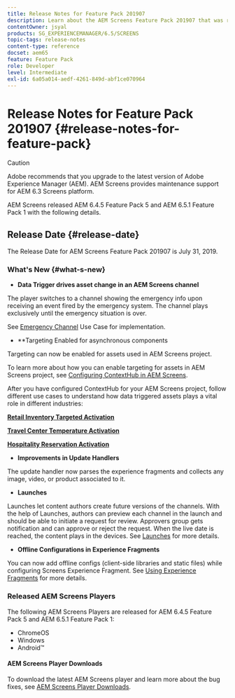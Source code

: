 ```yaml
---
title: Release Notes for Feature Pack 201907
description: Learn about the AEM Screens Feature Pack 201907 that was released on July 31, 2019.
contentOwner: jsyal
products: SG_EXPERIENCEMANAGER/6.5/SCREENS
topic-tags: release-notes
content-type: reference
docset: aem65
feature: Feature Pack
role: Developer
level: Intermediate
exl-id: 6a05a014-aedf-4261-849d-abf1ce070964
---
```

# Release Notes for Feature Pack 201907 {#release-notes-for-feature-pack}

>[!CAUTION]
>
>Adobe recommends that you upgrade to the latest version of Adobe Experience Manager (AEM). AEM Screens provides maintenance support for AEM 6.3 Screens platform.

AEM Screens released AEM 6.4.5 Feature Pack 5 and AEM 6.5.1 Feature Pack 1 with the following details.

## Release Date {#release-date}

The Release Date for AEM Screens Feature Pack 201907 is July 31, 2019.

### What's New {#what-s-new}

* **Data Trigger drives asset change in an AEM Screens channel**

The player switches to a channel showing the emergency info upon receiving an event fired by the emergency system. The channel plays exclusively until the emergency situation is over.

See [Emergency Channel](emergency-channel.md) Use Case for implementation.

* **Targeting Enabled for asynchronous components

Targeting can now be enabled for assets used in AEM Screens project.

To learn more about how you can enable targeting for assets in AEM Screens project, see [Configuring ContextHub in AEM Screens](configuring-context-hub.md).

After you have configured ContextHub for your AEM Screens project, follow different use cases to understand how data triggered assets plays a vital role in different industries:

**[Retail Inventory Targeted Activation](retail-inventory-activation.md)**

**[Travel Center Temperature Activation](local-temperature-activation.md)**

**[Hospitality Reservation Activation](hospitality-reservation-activation.md)**

* **Improvements in Update Handlers**

The update handler now parses the experience fragments and collects any image, video, or product associated to it.

* **Launches**

Launches let content authors create future versions of the channels. With the help of Launches, authors can preview each channel in the launch and should be able to initiate a request for review. Approvers group gets notification and can approve or reject the request. When the live date is reached, the content plays in the devices.
See [Launches](launches.md) for more details.

* **Offline Configurations in Experience Fragments**

You can now add offline configs (client-side libraries and static files) while configuring Screens Experience Fragment. See [Using Experience Fragments](experience-fragments-in-screens.md) for more details.

### Released AEM Screens Players

The following AEM Screens Players are released for AEM 6.4.5 Feature Pack 5 and AEM 6.5.1 Feature Pack 1:

* ChromeOS
* Windows
* Android&trade;

#### AEM Screens Player Downloads

To download the latest AEM Screens player and learn more about the bug fixes, see [AEM Screens Player Downloads](https://download.macromedia.com/screens/).
